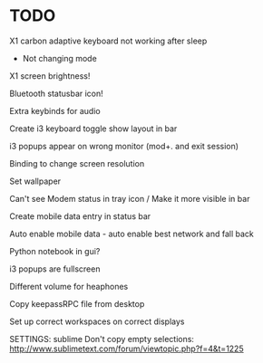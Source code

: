 TODO
=====

X1 carbon adaptive keyboard not working after sleep
 - Not changing mode

X1 screen brightness!

Bluetooth statusbar icon!

Extra keybinds for audio

Create i3 keyboard toggle
show layout in bar

i3 popups appear on wrong monitor (mod+. and exit session)

Binding to change screen resolution

Set wallpaper

Can't see Modem status in tray icon
/ Make it more visible in bar

Create mobile data entry in status bar

Auto enable mobile data
	- auto enable best network and fall back

Python notebook in gui?

i3 popups are fullscreen

Different volume for heaphones

Copy keepassRPC file from desktop

Set up correct workspaces on correct displays


SETTINGS:
	sublime
		Don't copy empty selections: http://www.sublimetext.com/forum/viewtopic.php?f=4&t=1225
